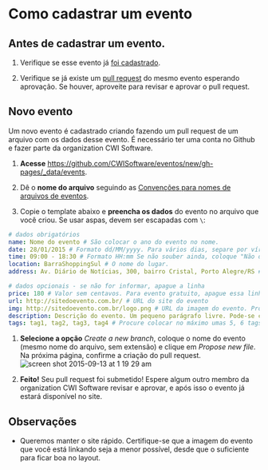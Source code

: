 # Como cadastrar um evento

## Antes de cadastrar um evento.

1. Verifique se esse evento já [foi cadastrado](http://cwisoftware.github.io/eventos).

1. Verifique se já existe um [pull request](https://github.com/CWISoftware/eventos/pulls) do mesmo evento esperando aprovação. Se houver, aproveite para revisar e aprovar o pull request.

## Novo evento

Um novo evento é cadastrado criando fazendo um pull request de um arquivo com os dados desse evento. É necessário ter uma conta no Github e fazer parte da organization CWI Software.

1. **Acesse** https://github.com/CWISoftware/eventos/new/gh-pages/_data/events.

1. Dê o **nome do arquivo** seguindo as [Convenções para nomes de arquivos de eventos](file_naming.md).

1. Copie o template abaixo e **preencha os dados** do evento no arquivo que você criou. Se usar aspas, devem ser escapadas com `\`:
  ```yaml
  # dados obrigatórios
  name: Nome do evento # São colocar o ano do evento no nome.
  date: 28/01/2015 # Formato dd/MM/yyyy. Para vários dias, separe por vírgula: 28/01/2015, 29/01/2015. Se não souber ainda, coloque "Não definido".
  time: 09:00 - 18:30 # Formato HH:mm Se não souber ainda, coloque "Não definido".
  location: BarraShoppingSul # O nome do lugar.
  address: Av. Diário de Notícias, 300, bairro Cristal, Porto Alegre/RS # O endereço do lugar.
  
  # dados opcionais - se não for informar, apague a linha
  price: 180 # Valor sem centavos. Para evento gratuito, apague essa linha. Para vários valores (lotes), separe por vírgula: 180, 240, 300.
  url: http://sitedoevento.com.br/ # URL do site do evento
  img: http://sitedoevento.com.br/logo.png # URL da imagem do evento. Procure colocar uma imagem de no máximo 50kb.
  description: Descrição do evento. Um pequeno parágrafo livre. Pode-se colocar mais links em HTML, escapando as aspas: href=\"...\".
  tags: tag1, tag2, tag3, tag4 # Procure colocar no máximo umas 5, 6 tags, com texto em minúsculo.
  ```

1. **Selecione a opção** *Create a new branch*, coloque o nome do evento (mesmo nome do arquivo, sem extensão) e clique em *Propose new file*. Na próxima página, confirme a criação do pull request. ![screen shot 2015-09-13 at 1 19 29 am](https://cloud.githubusercontent.com/assets/4842605/9835221/8647fc94-59b5-11e5-9081-1ad8d55c7689.png)

1. **Feito!** Seu pull request foi submetido! Espere algum outro membro da organization CWI Software revisar e aprovar, e após isso o evento já estará disponível no site.

## Observações

- Queremos manter o site rápido. Certifique-se que a imagem do evento que você está linkando seja a menor possível, desde que o suficiente para ficar boa no layout.
